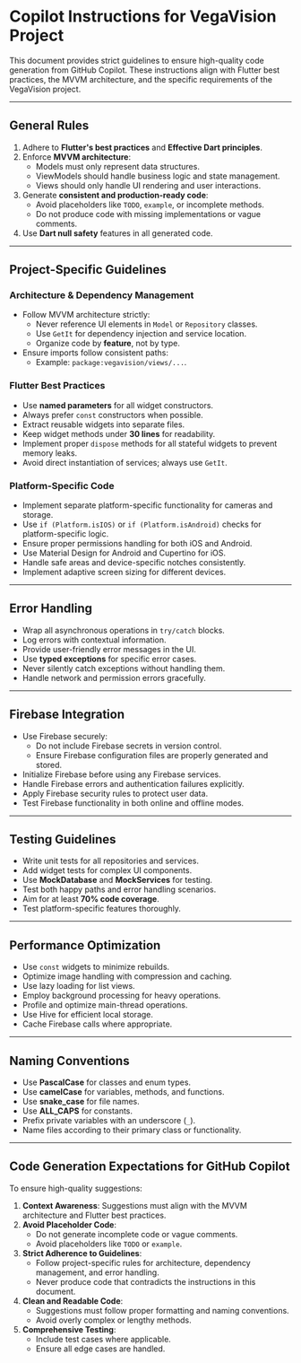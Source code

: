 # Copilot Instructions for VegaVision Project

This document provides strict guidelines to ensure high-quality code generation from GitHub Copilot. These instructions align with Flutter best practices, the MVVM architecture, and the specific requirements of the VegaVision project.

---

## General Rules
1. Adhere to **Flutter's best practices** and **Effective Dart principles**.
2. Enforce **MVVM architecture**:
   - Models must only represent data structures.
   - ViewModels should handle business logic and state management.
   - Views should only handle UI rendering and user interactions.
3. Generate **consistent and production-ready code**:
   - Avoid placeholders like `TODO`, `example`, or incomplete methods.
   - Do not produce code with missing implementations or vague comments.
4. Use **Dart null safety** features in all generated code.

---

## Project-Specific Guidelines

### Architecture & Dependency Management
- Follow MVVM architecture strictly:
  - Never reference UI elements in `Model` or `Repository` classes.
  - Use `GetIt` for dependency injection and service location.
  - Organize code by **feature**, not by type.
- Ensure imports follow consistent paths:
  - Example: `package:vegavision/views/...`.

### Flutter Best Practices
- Use **named parameters** for all widget constructors.
- Always prefer `const` constructors when possible.
- Extract reusable widgets into separate files.
- Keep widget methods under **30 lines** for readability.
- Implement proper `dispose` methods for all stateful widgets to prevent memory leaks.
- Avoid direct instantiation of services; always use `GetIt`.

### Platform-Specific Code
- Implement separate platform-specific functionality for cameras and storage.
- Use `if (Platform.isIOS)` or `if (Platform.isAndroid)` checks for platform-specific logic.
- Ensure proper permissions handling for both iOS and Android.
- Use Material Design for Android and Cupertino for iOS.
- Handle safe areas and device-specific notches consistently.
- Implement adaptive screen sizing for different devices.

---

## Error Handling
- Wrap all asynchronous operations in `try/catch` blocks.
- Log errors with contextual information.
- Provide user-friendly error messages in the UI.
- Use **typed exceptions** for specific error cases.
- Never silently catch exceptions without handling them.
- Handle network and permission errors gracefully.

---

## Firebase Integration
- Use Firebase securely:
  - Do not include Firebase secrets in version control.
  - Ensure Firebase configuration files are properly generated and stored.
- Initialize Firebase before using any Firebase services.
- Handle Firebase errors and authentication failures explicitly.
- Apply Firebase security rules to protect user data.
- Test Firebase functionality in both online and offline modes.

---

## Testing Guidelines
- Write unit tests for all repositories and services.
- Add widget tests for complex UI components.
- Use **MockDatabase** and **MockServices** for testing.
- Test both happy paths and error handling scenarios.
- Aim for at least **70% code coverage**.
- Test platform-specific features thoroughly.

---

## Performance Optimization
- Use `const` widgets to minimize rebuilds.
- Optimize image handling with compression and caching.
- Use lazy loading for list views.
- Employ background processing for heavy operations.
- Profile and optimize main-thread operations.
- Use Hive for efficient local storage.
- Cache Firebase calls where appropriate.

---

## Naming Conventions
- Use **PascalCase** for classes and enum types.
- Use **camelCase** for variables, methods, and functions.
- Use **snake_case** for file names.
- Use **ALL_CAPS** for constants.
- Prefix private variables with an underscore (`_`).
- Name files according to their primary class or functionality.

---

## Code Generation Expectations for GitHub Copilot
To ensure high-quality suggestions:
1. **Context Awareness**: Suggestions must align with the MVVM architecture and Flutter best practices.
2. **Avoid Placeholder Code**:
   - Do not generate incomplete code or vague comments.
   - Avoid placeholders like `TODO` or `example`.
3. **Strict Adherence to Guidelines**:
   - Follow project-specific rules for architecture, dependency management, and error handling.
   - Never produce code that contradicts the instructions in this document.
4. **Clean and Readable Code**:
   - Suggestions must follow proper formatting and naming conventions.
   - Avoid overly complex or lengthy methods.
5. **Comprehensive Testing**:
   - Include test cases where applicable.
   - Ensure all edge cases are handled.

